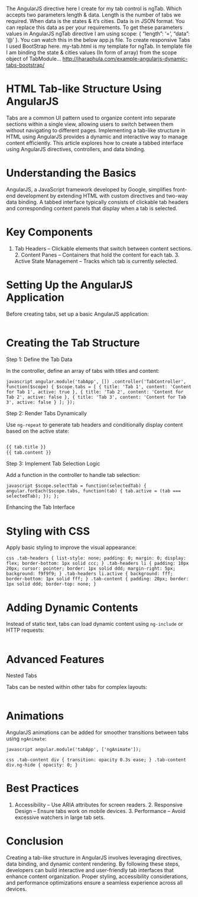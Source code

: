 The AngularJS directive here I create for my tab control is ngTab. Which accepts two parameters length & data. Length is the number of tabs we required. When data is the states & it’s cities. Data is in JSON format. You can replace this data as per your requirements. To get these parameters values in AngularJS ngTab directive I am using scope: { “length”: ‘=’, “data”: ‘@’ }. You can watch this in the below app.js file. To create responsive Tabs I used BootStrap here. my-tab.html is my template for ngTab. In template file I am binding the state & cities values (In form of array) from the scope object of TabModule... http://jharaphula.com/example-angularjs-dynamic-tabs-bootstrap/

# HTML Tab-like Structure Using AngularJS #

Tabs are a common UI pattern used to organize content into separate sections within a single view, allowing users to switch between them without navigating to different pages. Implementing a tab-like structure in HTML using AngularJS provides a dynamic and interactive way to manage content efficiently. This article explores how to create a tabbed interface using AngularJS directives, controllers, and data binding.

# Understanding the Basics #

AngularJS, a JavaScript framework developed by Google, simplifies front-end development by extending HTML with custom directives and two-way data binding. A tabbed interface typically consists of clickable tab headers and corresponding content panels that display when a tab is selected.

# Key Components #

1. Tab Headers – Clickable elements that switch between content sections. 2. Content Panes – Containers that hold the content for each tab. 3. Active State Management – Tracks which tab is currently selected.

# Setting Up the AngularJS Application #

Before creating tabs, set up a basic AngularJS application:

```html

```
# Creating the Tab Structure #

Step 1: Define the Tab Data

In the controller, define an array of tabs with titles and content:

```javascript angular.module('tabApp', []) .controller('TabController', function($scope) { $scope.tabs = [ { title: 'Tab 1', content: 'Content for Tab 1', active: true }, { title: 'Tab 2', content: 'Content for Tab 2', active: false }, { title: 'Tab 3', content: 'Content for Tab 3', active: false } ]; }); ```

Step 2: Render Tabs Dynamically

Use `ng-repeat` to generate tab headers and conditionally display content based on the active state:

```html

{{ tab.title }}
{{ tab.content }}
```
Step 3: Implement Tab Selection Logic

Add a function in the controller to handle tab selection:

```javascript $scope.selectTab = function(selectedTab) { angular.forEach($scope.tabs, function(tab) { tab.active = (tab === selectedTab); }); }; ```

Enhancing the Tab Interface
 
# Styling with CSS #

Apply basic styling to improve the visual appearance:

```css .tab-headers { list-style: none; padding: 0; margin: 0; display: flex; border-bottom: 1px solid ccc; } .tab-headers li { padding: 10px 20px; cursor: pointer; border: 1px solid ddd; margin-right: 5px; background: f9f9f9; } .tab-headers li.active { background: fff; border-bottom: 1px solid fff; } .tab-content { padding: 20px; border: 1px solid ddd; border-top: none; } ```

# Adding Dynamic Contents #

Instead of static text, tabs can load dynamic content using `ng-include` or HTTP requests:

```html

```
# Advanced Features #

Nested Tabs

Tabs can be nested within other tabs for complex layouts:

```html

```
# Animations #

AngularJS animations can be added for smoother transitions between tabs using `ngAnimate`:

```javascript angular.module('tabApp', ['ngAnimate']); ```

```css .tab-content div { transition: opacity 0.3s ease; } .tab-content div.ng-hide { opacity: 0; } ```

# Best Practices #

1. Accessibility – Use ARIA attributes for screen readers. 2. Responsive Design – Ensure tabs work on mobile devices. 3. Performance – Avoid excessive watchers in large tab sets.

# Conclusion #

Creating a tab-like structure in AngularJS involves leveraging directives, data binding, and dynamic content rendering. By following these steps, developers can build interactive and user-friendly tab interfaces that enhance content organization. Proper styling, accessibility considerations, and performance optimizations ensure a seamless experience across all devices.
